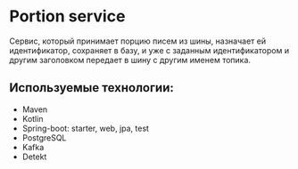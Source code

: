 # Portion service
Сервис, который принимает порцию писем из шины, назначает ей
идентификатор, сохраняет в базу, и уже с заданным идентификатором и
другим заголовком передает в шину с другим именем топика.

## Используемые технологии:
- Maven
- Kotlin
- Spring-boot: starter, web, jpa, test
- PostgreSQL
- Kafka
- Detekt